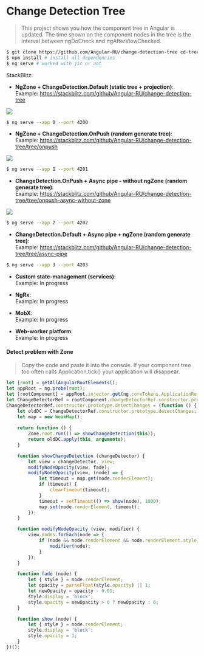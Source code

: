 # Change Detection Tree

> This project shows you how the component tree in Angular is updated. 
> The time shown on the component nodes in the tree is the interval 
> between ngDoCheck and ngAfterViewChecked.

```bash
$ git clone https://github.com/Angular-RU/change-detection-tree cd-tree && cd cd-tree
$ npm install # install all dependencies
$ ng serve # worked with jit or aot
```

StackBlitz: 

- **NgZone + ChangeDetection.Default (static tree + projection)**: <br>
Example: https://stackblitz.com/github/Angular-RU/change-detection-tree <br>

![](https://habrastorage.org/webt/dl/w4/u-/dlw4u-sfjgf1i2e7b-dpwlefx_k.gif)

```bash
$ ng serve --app 0 --port 4200
```

- **NgZone + ChangeDetection.OnPush (random generate tree)**: <br>
Example: https://stackblitz.com/github/Angular-RU/change-detection-tree/tree/onpush

![](https://habrastorage.org/webt/jq/0t/_l/jq0t_ltli9iyvjtuvumct6awfmk.gif)

```bash
$ ng serve --app 1 --port 4201
```

- **ChangeDetection.OnPush + Async pipe - without ngZone (random generate tree)**: <br>
Example: https://stackblitz.com/github/Angular-RU/change-detection-tree/tree/onpush-async-without-zone

![](https://habrastorage.org/webt/jq/0t/_l/jq0t_ltli9iyvjtuvumct6awfmk.gif)

```bash
$ ng serve --app 2 --port 4202
```

- **ChangeDetection.Default + Async pipe + ngZone (random generate tree)**: <br>
Example: https://stackblitz.com/github/Angular-RU/change-detection-tree/tree/async-pipe


```bash
$ ng serve --app 3 --port 4203
```

- **Custom state-management (services)**: <br>
Example: In progress

- **NgRx**: <br>
Example: In progress

- **MobX**: <br>
Example: In progress

- **Web-worker platform**: <br>
Example: In progress

#### Detect problem with Zone

> Copy the code and paste it into the console. 
> If your component tree too often calls Application.tick() your application will disappear.

```typescript
let [root] = getAllAngularRootElements();
let appRoot = ng.probe(root);
let [rootComponent] = appRoot.injector.get(ng.coreTokens.ApplicationRef).components;
let ChangeDetectorRef = rootComponent.changeDetectorRef.constructor.prototype;
ChangeDetectorRef.constructor.prototype.detectChanges = (function () {
    let oldDC = ChangeDetectorRef.constructor.prototype.detectChanges;
    let map = new WeakMap();
    
    return function () {
        Zone.root.run(() => showChangeDetection(this));
        return oldDC.apply(this, arguments);
    }

    function showChangeDetection (changeDetector) {
        let view = changeDetector._view;
        modifyNodeOpacity(view, fade);
        modifyNodeOpacity(view, (node) => {
            let timeout = map.get(node.renderElement);
            if (timeout) {
                clearTimeout(timeout);
            }
            timeout = setTimeout(() => show(node), 1000);
            map.set(node.renderElement, timeout);
        });
    }

    function modifyNodeOpacity (view, modifier) {
        view.nodes.forEach(node => {
            if (node && node.renderElement && node.renderElement.style) {
                modifier(node);
            }
        });
    }

    function fade (node) {
        let { style } = node.renderElement;
        let opacity = parseFloat(style.opacity) || 1;
        let newOpacity = opacity - 0.01;
        style.display = 'block';
        style.opacity = newOpacity > 0 ? newOpacity : 0;
    }

    function show (node) {
        let { style } = node.renderElement;
        style.display = 'block';
        style.opacity = 1;
    }
})();
```

